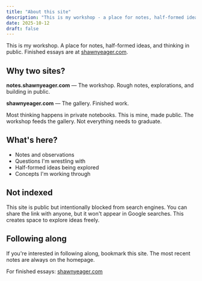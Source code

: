 ```yaml
---
title: "About this site"
description: "This is my workshop - a place for notes, half-formed ideas, and thinking in public. Finished essays are at shawnyeager.com."
date: 2025-10-12
draft: false
---
```


This is my workshop. A place for notes, half-formed ideas, and thinking in public. Finished essays are at [shawnyeager.com](https://shawnyeager.com).

## Why two sites?

**notes.shawnyeager.com** — The workshop. Rough notes, explorations, and building in public.

**shawnyeager.com** — The gallery. Finished work.

Most thinking happens in private notebooks. This is mine, made public. The workshop feeds the gallery. Not everything needs to graduate.

## What's here?

- Notes and observations
- Questions I'm wrestling with
- Half-formed ideas being explored
- Concepts I'm working through

## Not indexed

This site is public but intentionally blocked from search engines. You can share the link with anyone, but it won't appear in Google searches. This creates space to explore ideas freely.

## Following along

If you're interested in following along, bookmark this site. The most recent notes are always on the homepage.

For finished essays: [shawnyeager.com](https://shawnyeager.com)
